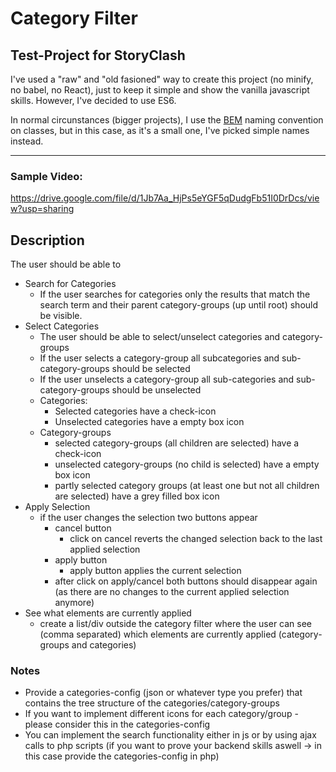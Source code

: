 # Category Filter

## Test-Project for StoryClash

I've used a "raw" and "old fasioned" way to create this project (no minify, no babel, no React), just to keep it simple and show the vanilla javascript skills. However, I've decided to use ES6.

In normal circunstances (bigger projects), I use the [BEM](http://getbem.com/naming/) naming convention on classes, but in this case, as it's a small one, I've picked simple names instead.

---

### Sample Video:

https://drive.google.com/file/d/1Jb7Aa_HjPs5eYGF5qDudgFb51I0DrDcs/view?usp=sharing

## Description

The user should be able to

- Search for Categories
  - If the user searches for categories only the results that match the search term and their parent category-groups (up until root) should be visible.
- Select Categories
  - The user should be able to select/unselect categories and category-groups
  - If the user selects a category-group all subcategories and sub-category-groups should be selected
  - If the user unselects a category-group all sub-categories and sub-category-groups should be unselected
  - Categories:
    - Selected categories have a check-icon
    - Unselected categories have a empty box icon
  - Category-groups
    - selected category-groups (all children are selected) have a check-icon
    - unselected category-groups (no child is selected) have a empty box icon
    - partly selected category groups (at least one but not all children are selected) have a grey filled box icon
- Apply Selection
  - if the user changes the selection two buttons appear
    - cancel button
      - click on cancel reverts the changed selection back to the last applied selection
    - apply button
      - apply button applies the current selection
    - after click on apply/cancel both buttons should disappear again (as there are no changes to the current applied selection anymore)
- See what elements are currently applied
  - create a list/div outside the category filter where the user can see (comma separated) which elements are currently applied (category-groups and categories)

### Notes

- Provide a categories-config (json or whatever type you prefer) that contains the tree structure of the categories/category-groups
- If you want to implement different icons for each category/group - please consider this in the categories-config
- You can implement the search functionality either in js or by using ajax calls to php scripts (if you want to prove your backend skills aswell -> in this case provide the categories-config in php)
